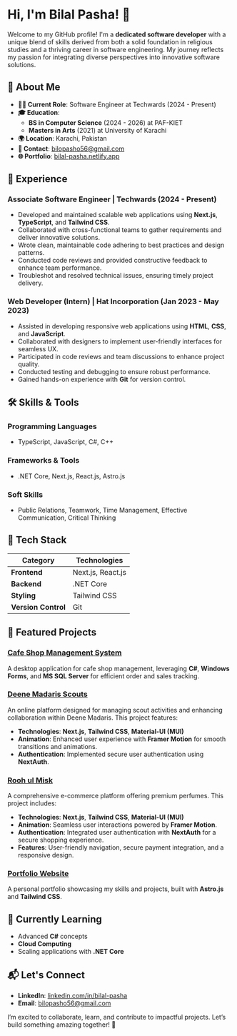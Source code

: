 # Hi, I'm Bilal Pasha! 👋

Welcome to my GitHub profile! I'm a **dedicated software developer** with a unique blend of skills derived from both a solid foundation in religious studies and a thriving career in software engineering. My journey reflects my passion for integrating diverse perspectives into innovative software solutions.

## 🌟 About Me

- **👨‍💻 Current Role**: Software Engineer at Techwards (2024 - Present)
- **🎓 Education**: 
  - **BS in Computer Science** (2024 - 2026) at PAF-KIET
  - **Masters in Arts** (2021) at University of Karachi
- **🌍 Location**: Karachi, Pakistan
- **📧 Contact**: [bilopasho56@gmail.com](mailto:billopasho56@gmail.com)
- **🌐 Portfolio**: [bilal-pasha.netlify.app](https://bilal-pasha.netlify.app)

## 💼 Experience

### **Associate Software Engineer | Techwards (2024 - Present)**
- Developed and maintained scalable web applications using **Next.js**, **TypeScript**, and **Tailwind CSS**.
- Collaborated with cross-functional teams to gather requirements and deliver innovative solutions.
- Wrote clean, maintainable code adhering to best practices and design patterns.
- Conducted code reviews and provided constructive feedback to enhance team performance.
- Troubleshot and resolved technical issues, ensuring timely project delivery.

### **Web Developer (Intern) | Hat Incorporation (Jan 2023 - May 2023)**
- Assisted in developing responsive web applications using **HTML**, **CSS**, and **JavaScript**.
- Collaborated with designers to implement user-friendly interfaces for seamless UX.
- Participated in code reviews and team discussions to enhance project quality.
- Conducted testing and debugging to ensure robust performance.
- Gained hands-on experience with **Git** for version control.

## 🛠 Skills & Tools

### **Programming Languages**
- TypeScript, JavaScript, C#, C++

### **Frameworks & Tools**
- .NET Core, Next.js, React.js, Astro.js

### **Soft Skills**
- Public Relations, Teamwork, Time Management, Effective Communication, Critical Thinking

## 🔧 Tech Stack

| Category          | Technologies            |
|-------------------|-------------------------|
| **Frontend**      | Next.js, React.js       |
| **Backend**       | .NET Core               |
| **Styling**       | Tailwind CSS            |
| **Version Control**| Git                     |

## 🚀 Featured Projects

### [Cafe Shop Management System](https://github.com/Bilal-pasha/cafe-shop-management-system)
A desktop application for cafe shop management, leveraging **C#**, **Windows Forms**, and **MS SQL Server** for efficient order and sales tracking.

### [Deene Madaris Scouts](https://deene-madaris-scouts.vercel.app/)
An online platform designed for managing scout activities and enhancing collaboration within Deene Madaris. This project features:
- **Technologies**: **Next.js**, **Tailwind CSS**, **Material-UI (MUI)**
- **Animation**: Enhanced user experience with **Framer Motion** for smooth transitions and animations.
- **Authentication**: Implemented secure user authentication using **NextAuth**.

### [Rooh ul Misk](https://roohulmisk.com)
A comprehensive e-commerce platform offering premium perfumes. This project includes:
- **Technologies**: **Next.js**, **Tailwind CSS**, **Material-UI (MUI)**
- **Animation**: Seamless user interactions powered by **Framer Motion**.
- **Authentication**: Integrated user authentication with **NextAuth** for a secure shopping experience.
- **Features**: User-friendly navigation, secure payment integration, and a responsive design.

### [Portfolio Website](https://bilal-pasha.netlify.app)
A personal portfolio showcasing my skills and projects, built with **Astro.js** and **Tailwind CSS**.

## 🌱 Currently Learning

- Advanced **C#** concepts
- **Cloud Computing**
- Scaling applications with **.NET Core**

## 📬 Let's Connect

- **LinkedIn**: [linkedin.com/in/bilal-pasha](https://www.linkedin.com/in/bilal-pasha-ab71b1242/)
- **Email**: [bilopasho56@gmail.com](mailto:bilopasho56@gmail.com)

I’m excited to collaborate, learn, and contribute to impactful projects. Let’s build something amazing together! 🚀

